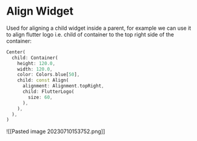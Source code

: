 # Align Widget

Used for aligning a child widget inside a parent, for example we can use it to align flutter logo i.e. child of container to the top right side of the container:

```dart
Center(
  child: Container(
    height: 120.0,
    width: 120.0,
    color: Colors.blue[50],
    child: const Align(
      alignment: Alignment.topRight,
      child: FlutterLogo(
        size: 60,
      ),
    ),
  ),
)
```

![[Pasted image 20230710153752.png]]

